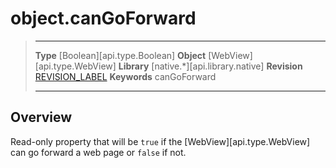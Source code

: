# object.canGoForward

> --------------------- ------------------------------------------------------------------------------------------
> __Type__              [Boolean][api.type.Boolean]
> __Object__            [WebView][api.type.WebView]
> __Library__           [native.*][api.library.native]
> __Revision__          [REVISION_LABEL](REVISION_URL)
> __Keywords__          canGoForward
> --------------------- ------------------------------------------------------------------------------------------

## Overview

Read-only property that will be `true` if the [WebView][api.type.WebView] can go forward a web page or `false` if not.
